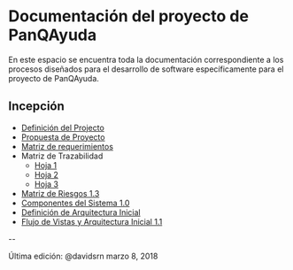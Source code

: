 # Documentación del proyecto de PanQAyuda

En este espacio se encuentra toda la documentación correspondiente a los procesos diseñados para el desarrollo de software específicamente para el proyecto de PanQAyuda.

## Incepción
* [Definición del Projecto](https://github.com/CaveLabs-1/PanQAyuda-Wiki/blob/master/Documetacion/JIMMY%20PANQEAYUDA.pdf)
* [Propuesta de Proyecto](https://github.com/CaveLabs-1/PanQAyuda-Wiki/blob/master/Documetacion/Project%20Proposal%20(Timmy).pdf)
* [Matriz de requerimientos](https://github.com/CaveLabs-1/PanQAyuda-Wiki/blob/master/Documetacion/Matriz%20de%20Requerimientos%20-%20Sheet1.csv)
* Matriz de Trazabilidad
  * [Hoja 1](https://github.com/CaveLabs-1/PanQAyuda-Wiki/blob/master/Documetacion/Matriz%20de%20Trazabilidad%20Pan.xlsx%20-%20Acceptance%20Criteria.csv)
  * [Hoja 2](https://github.com/CaveLabs-1/PanQAyuda-Wiki/blob/master/Documetacion/Matriz%20de%20Trazabilidad%20Pan.xlsx%20-%20Diagrama%20de%20Trazabilidad.csv)
  * [Hoja 3](https://github.com/CaveLabs-1/PanQAyuda-Wiki/blob/master/Documetacion/Matriz%20de%20Trazabilidad%20Pan.xlsx%20-%20Matriz%20de%20Trazabilidad.csv)
* [Matriz de Riesgos 1.3](https://github.com/CaveLabs-1/PanQAyuda-Wiki/blob/master/Documetacion/Riesgos%20Pan%20'Q%20Ayuda%20-%20Sheet3.csv)
* [Componentes del Sistema 1.0](https://github.com/CaveLabs-1/PanQAyuda-Wiki/blob/master/Documetacion/Formato%20Linguine%20Le%20Pane%20Q'%20Ayud%C3%A9.pdf)
* [Definición de Arquitectura Inicial](https://github.com/CaveLabs-1/PanQAyuda-Wiki/blob/master/Documetacion/Herson.pdf)
* [Flujo de Vistas y Arquitectura Inicial 1.1](https://github.com/CaveLabs-1/PanQAyuda-Wiki/blob/master/Documetacion/Ernie.pdf)

--

Última edición: @davidsrn marzo 8, 2018
